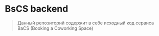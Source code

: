 # BsCS backend

> Данный репозиторий содержит в себе исходный код сервиса BaCS (Booking a Coworking Space)

